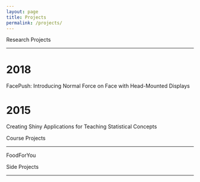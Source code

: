 ```yaml
---
layout: page
title: Projects
permalink: /projects/
---
```


Research Projects
* * *

2018
====
FacePush: Introducing Normal Force on Face with Head-Mounted Displays

2015
====
Creating Shiny Applications for Teaching Statistical Concepts

Course Projects
* * *

FoodForYou

Side Projects
* * *